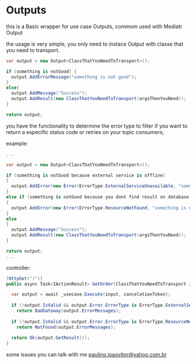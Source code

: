 # Outputs

this is a Basic wrapper for use case Outputs, commom used with Mediatr Output

the usage is very simple, you only need to instace Output with classe that you need to transport.

```csharp
var output = new Output<ClassThatYouNeedToTransport>();

if (something is notGood) {
  output.AddErrorMessage("something is not good");
}
else{
  output.AddMessage("Success");
  output.AddResult(new ClassThatYouNeedToTransport(argsThenYouNeed));
}

return output;
```

you have the functionality to determine the error type to filter if you want to return a especific status code or retries on your topic consumers;

example:

```csharp
...

var output = new Output<ClassThatYouNeedToTransport>();

if (something is notGood because external service is offline)
{
  output.AddError(new Error(ErrorType.ExternalServiceUnavailable, "something is not good"));
}
else if (something is notGood because you dont find result on database)
{
  output.AddError(new Error(ErrorType.ResourceNotFound, "something is not good"));
}
else
{
  output.AddMessage("Success");
  output.AddResult(new ClassThatYouNeedToTransport(argsThenYouNeed));
}

return output;
...

```
controller:

```csharp
[HttpGet("/")]
public async Task<IActionResult> GetOrder(ClassThatYouNeedToTransport input, CancelationToken cancelationToken)

  var output = await _usecase.Execute(input, cancelationToken);
  
  if (!output.IsValid && output.Error.ErrorType is ErrorType.ExternalServiceUnavailable)
    return BadGateway(output.ErrorMessages);
  
  if (!output.IsValid && output.Error.ErrorType is ErrorType.ResourceNotFound)
    return NotFound(output.ErrorMessages);
  
  return Ok(output.GetResult());
}
```

some issues you can talk with me paulino.joaovitor@yahoo.com.br
